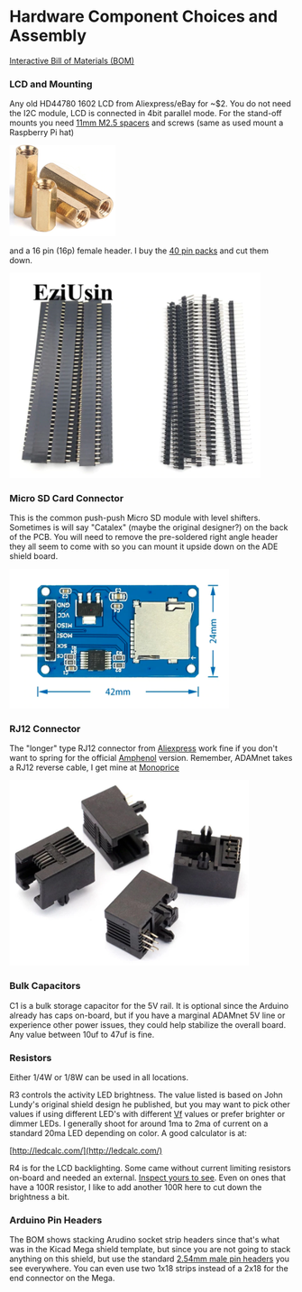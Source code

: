 # Hardware Component Choices and Assembly

[Interactive Bill of Materials (BOM)](ibom.html)

### LCD and Mounting

Any old HD44780 1602 LCD from Aliexpress/eBay for ~$2.  You do not need the I2C module, LCD is connected in 4bit parallel mode. For the stand-off mounts you need [11mm M2.5 spacers](https://www.aliexpress.com/item/1005001478740318.html) and screws (same as used mount a Raspberry Pi hat)

<img src="spacers.png" alt="spacers" style="zoom: 50%;" /> 

and a 16 pin (16p) female header.  I buy the  [40 pin packs](https://www.aliexpress.com/item/32724478308.html) and cut them down.



![image-20210305175836509](pin-headers.png)

### Micro SD Card Connector

This is the common push-push Micro SD module with level shifters.  Sometimes is will say "Catalex" (maybe the original designer?) on the back of the PCB.  You will need to remove the pre-soldered right angle header they all seem to come with so you can mount it upside down on the ADE shield board.

![image-20210305180028998](micro-sd-front.png)

### RJ12 Connector

The "longer" type RJ12 connector from [Aliexpress](https://www.aliexpress.com/item/32865986654.html) work fine if you don't want to spring for the official [Amphenol](https://www.digikey.com/en/products/detail/amphenol-icc-fci/54601-906WPLF/4242891) version.  Remember, ADAMnet takes a RJ12 reverse cable, I get mine at [Monoprice](https://www.monoprice.com/product?p_id=939)

![image-20210305180245444](rj12.png)

### Bulk Capacitors

C1 is a bulk storage capacitor for the 5V rail.  It is optional since the Arduino already has caps on-board, but if you have a marginal ADAMnet 5V line or experience other power issues, they could help stabilize the overall board.  Any value between 10uf to 47uf is fine.

### Resistors

Either 1/4W or 1/8W can be used in all locations.

R3 controls the activity LED brightness. The value listed is based on John Lundy's original shield design he published, but you may want to pick other values if using different LED's with different [Vf](https://electronics.stackexchange.com/questions/173468/easy-way-to-figure-out-a-leds-vf-in-order-to-pick-an-appropriate-resistor) values or prefer brighter or dimmer LEDs.  I generally shoot for around 1ma to 2ma of current on a standard 20ma LED depending on color. A good calculator is at:

[http://ledcalc.com/](http://ledcalc.com/)

R4 is for the LCD backlighting.  Some came without current limiting resistors on-board and needed an external.  [Inspect yours to see](https://electronics.stackexchange.com/questions/212197/is-it-necessary-to-use-resistor-when-connecting-backlight-of-16x2-lcd-display).  Even on ones that have a 100R resistor, I like to add another 100R here to cut down the brightness a bit.

### Arduino Pin Headers

The BOM shows stacking Arudino socket strip headers since that's what was in the Kicad Mega shield template, but since you are not going to stack anything on this shield, but use the standard [2.54mm male pin headers](https://www.aliexpress.com/item/32724478308.html) you see everywhere.  You can even use two 1x18 strips instead of a 2x18 for the end connector on the Mega.



 




